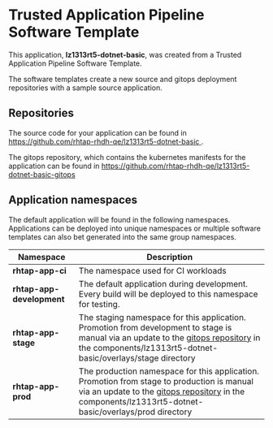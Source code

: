 # Trusted Application Pipeline Software Template

This application, **lz1313rt5-dotnet-basic**, was created from a Trusted Application Pipeline Software Template.

The software templates create a new source and gitops deployment repositories with a sample source application. 

## Repositories

The source code for your application can be found in [https://github.com/rhtap-rhdh-qe/lz1313rt5-dotnet-basic ](https://github.com/rhtap-rhdh-qe/lz1313rt5-dotnet-basic ).
 
The gitops repository, which contains the kubernetes manifests for the application can be found in 
[https://github.com/rhtap-rhdh-qe/lz1313rt5-dotnet-basic-gitops ](https://github.com/rhtap-rhdh-qe/lz1313rt5-dotnet-basic-gitops ) 

## Application namespaces 

The default application will be found in the following namespaces. Applications can be deployed into unique namespaces or multiple software templates can also bet generated into the same group namespaces.  

|  Namespace   |  Description   |  
| -------- | -------- |
| **rhtap-app-ci** | The namespace used for CI workloads |
| **rhtap-app-development** | The default application during development. Every build will be deployed to this namespace for testing. |
| **rhtap-app-stage** | The staging namespace for this application. Promotion from development to stage is manual via an update to the [gitops repository](https://github.com/rhtap-rhdh-qe/lz1313rt5-dotnet-basic-gitops ) in the components/lz1313rt5-dotnet-basic/overlays/stage directory |
| **rhtap-app-prod** | The production namespace for this application. Promotion from stage to production is manual via an update to the [gitops repository](https://github.com/rhtap-rhdh-qe/lz1313rt5-dotnet-basic-gitops ) in the components/lz1313rt5-dotnet-basic/overlays/prod directory |